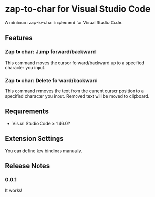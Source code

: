 # zap-to-char for Visual Studio Code

A minimum zap-to-char implement for Visual Studio Code.

## Features

### Zap to char: Jump forward/backward

This command moves the cursor forward/backward up to a specified character you input.

### Zap to char: Delete forward/backward

This command removes the text from the current cursor position to a specified character you input.
Removed text will be moved to clipboard.

## Requirements

- Visual Studio Code ≥ 1.46.0?

## Extension Settings

You can define key bindings manually.

## Release Notes

### 0.0.1

It works!
